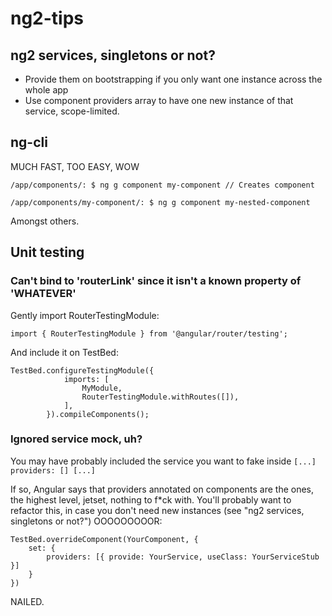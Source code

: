 # ng2-tips

## ng2 services, singletons or not?

- Provide them on bootstrapping if you only want one instance across the whole app
- Use component providers array to have one new instance of that service, scope-limited.

## ng-cli

MUCH FAST, TOO EASY, WOW

```/app/components/: $ ng g component my-component // Creates component ```

```/app/components/my-component/: $ ng g component my-nested-component ```

Amongst others.

## Unit testing
### Can't bind to 'routerLink' since it isn't a known property of 'WHATEVER'

Gently import RouterTestingModule:

```import { RouterTestingModule } from '@angular/router/testing';``` 

And include it on TestBed:

```
TestBed.configureTestingModule({
            imports: [
                MyModule,
                RouterTestingModule.withRoutes([]),
            ],
        }).compileComponents();

```
        
### Ignored service mock, uh?

You may have probably included the service you want to fake inside
```[...] providers: [] [...]```

If so, Angular says that providers annotated on components are the ones, the highest level, jetset, nothing to f*ck with. You'll probably want to refactor this, in case you don't need new instances (see "ng2 services, singletons or not?") OOOOOOOOOR:

```
TestBed.overrideComponent(YourComponent, {
    set: {
        providers: [{ provide: YourService, useClass: YourServiceStub }]
    }
})
```

NAILED.
